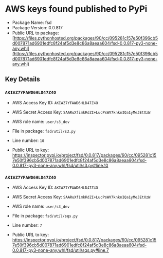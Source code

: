 # AWS keys found published to PyPi

* Package Name: fsd
* Package Version: 0.0.817
* Public URL to package: [https://files.pythonhosted.org/packages/90/cc/095281c157e50f396cb5d007871ad6901edfc8f24af5d3e8c86a8aeaa604/fsd-0.0.817-py3-none-any.whl](https://files.pythonhosted.org/packages/90/cc/095281c157e50f396cb5d007871ad6901edfc8f24af5d3e8c86a8aeaa604/fsd-0.0.817-py3-none-any.whl)

## Key Details

### `AKIAZ7YFAWD6HLD47Z4O`

* AWS Access Key ID: `AKIAZ7YFAWD6HLD47Z4O`
* AWS Secret Access Key: `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` 
* AWS role name: `user/s3_dev`
* File in package: `fsd/util/s3.py`
* Line number: `10`

* Public URL to key: https://inspector.pypi.io/project/fsd/0.0.817/packages/90/cc/095281c157e50f396cb5d007871ad6901edfc8f24af5d3e8c86a8aeaa604/fsd-0.0.817-py3-none-any.whl/fsd/util/s3.py#line.10



### `AKIAZ7YFAWD6HLD47Z4O`

* AWS Access Key ID: `AKIAZ7YFAWD6HLD47Z4O`
* AWS Secret Access Key: `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` 
* AWS role name: `user/s3_dev`
* File in package: `fsd/util/sqs.py`
* Line number: `7`

* Public URL to key: https://inspector.pypi.io/project/fsd/0.0.817/packages/90/cc/095281c157e50f396cb5d007871ad6901edfc8f24af5d3e8c86a8aeaa604/fsd-0.0.817-py3-none-any.whl/fsd/util/sqs.py#line.7


